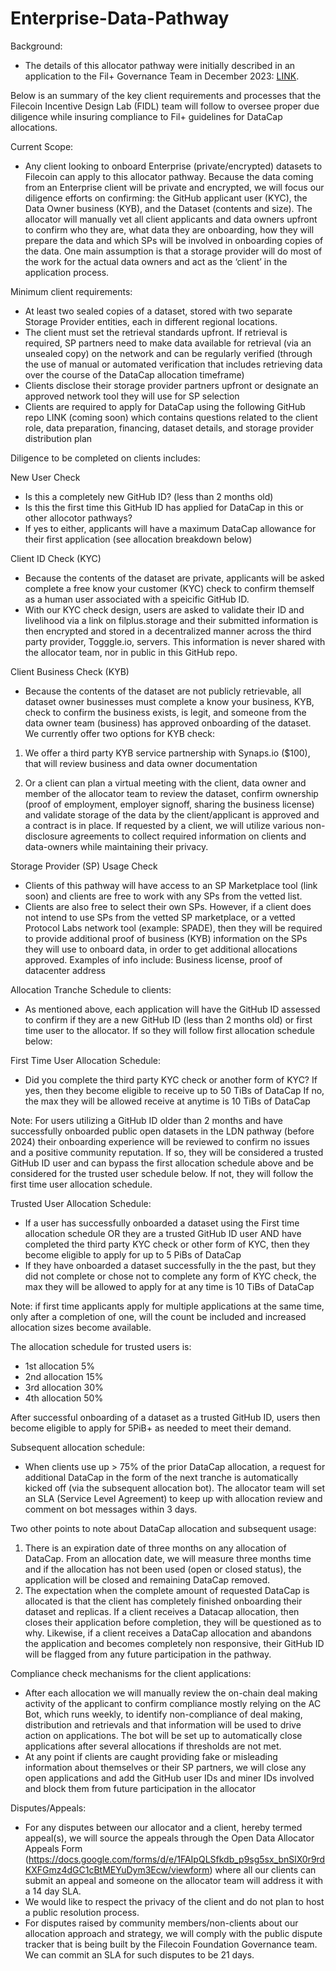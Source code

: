 # Enterprise-Data-Pathway

Background:
- The details of this allocator pathway were initially described in an application to the Fil+ Governance Team in December 2023: [LINK](https://github.com/filecoin-project/notary-governance/issues/997). 

Below is an summary of the key client requirements and processes that the Filecoin Incentive Design Lab (FIDL) team will follow to oversee proper due diligence while insuring compliance to Fil+ guidelines for DataCap allocations.

Current Scope: 
- Any client looking to onboard Enterprise (private/encrypted) datasets to Filecoin can apply to this allocator pathway. Because the data coming from an Enterprise client will be private and encrypted, we will focus our diligence efforts on confirming: the GitHub applicant user (KYC), the Data Owner business (KYB), and the Dataset (contents and size). The allocator will manually vet all client applicants and data owners upfront to confirm who they are, what data they are onboarding, how they will prepare the data and which SPs will be involved in onboarding copies of the data. One main assumption is that a storage provider will do most of the work for the actual data owners and act as the ‘client’ in the application process.

Minimum client requirements:
- At least two sealed copies of a dataset, stored with two separate Storage Provider entities, each in different regional locations.
- The client must set the retrieval standards upfront. If retrieval is required, SP partners need to make data available for retrieval (via an unsealed copy) on the network and can be regularly verified (through the use of manual or automated verification that includes retrieving data over the course of the DataCap allocation timeframe)
- Clients disclose their storage provider partners upfront or designate an approved network tool they will use for SP selection
- Clients are required to apply for DataCap using the following GitHub repo LINK (coming soon) which contains questions related to the client role, data preparation, financing, dataset details, and storage provider distribution plan

Diligence to be completed on clients includes:

New User Check
  - Is this a completely new GitHub ID? (less than 2 months old)
  - Is this the first time this GitHub ID has applied for DataCap in this or other allocotor pathways?
  - If yes to either, applicants will have a maximum DataCap allowance for their first application (see allocation breakdown below)

Client ID Check (KYC)
- Because the contents of the dataset are private, applicants will be asked complete a free know your customer (KYC) check to confirm themself as a human user associated with a speicific GitHub ID.
- With our KYC check design, users are asked to validate their ID and livelihood via a link on filplus.storage and their submitted information is then encrypted and stored in a decentralized manner across the third party provider, Togggle.io, servers. This information is never shared with the allocator team, nor in public in this GitHub repo. 

Client Business Check (KYB)
- Because the contents of the dataset are not publicly retrievable, all dataset owner businesses must complete a know your business, KYB, check to confirm the business exists, is legit, and someone from the data owner team (business) has approved onboarding of the dataset.
We currently offer two options for KYB check:
1) We offer a third party KYB service partnership with Synaps.io ($100), that will review business and data owner documentation

2) Or a client can plan a virtual meeting with the client, data owner and member of the allocator team to review the dataset, confirm ownership (proof of employment, employer signoff, sharing the business license) and validate storage of the data by the client/applicant is approved and a contract is in place. If requested by a client, we will utilize various non-disclosure agreements to collect required information on clients and data-owners while maintaining their privacy.

Storage Provider (SP) Usage Check
- Clients of this pathway will have access to an SP Marketplace tool (link soon) and clients are free to work with any SPs from the vetted list. 
- Clients are also free to select their own SPs. However, if a client does not intend to use SPs from the vetted SP marketplace, or a vetted Protocol Labs network tool (example: SPADE), then they will be required to provide additional proof of business (KYB) information on the SPs they will use to onboard data, in order to get additional allocations approved. Examples of info include: Business license, proof of datacenter address

Allocation Tranche Schedule to clients:
- As mentioned above, each application will have the GitHub ID assessed to confirm if they are a new GitHub ID (less than 2 months old) or first time user to the allocator. If so they will follow first allocation schedule below:

First Time User Allocation Schedule: 
- Did you complete the third party KYC check or another form of KYC? If yes, then they become eligible to receive up to 50 TiBs of DataCap
If no, the max they will be allowed receive at anytime is 10 TiBs of DataCap

Note: For users utilizing a GitHub ID older than 2 months and have successfully onboarded public open datasets in the LDN pathway (before 2024)
their onboarding experience will be reviewed to confirm no issues and a positive community reputation. If so, they will be considered a trusted GitHub ID user and can bypass the first allocation schedule above and be considered for the trusted user schedule below.  If not, they will follow the first time user allocation schedule.

Trusted User Allocation Schedule:
- If a user has successfully onboarded a dataset using the First time allocation schedule OR they are a trusted GitHub ID user
AND have completed the third party KYC check or other form of KYC, then they become eligible to apply for up to 5 PiBs of DataCap
- If they have onboarded a dataset successfully in the the past, but they did not complete or chose not to complete any form of KYC check, the max they will be allowed to apply for at any time  is 10 TiBs of DataCap

Note: if first time applicants apply for multiple applications at the same time, only after a completion of one, will the count be included and increased allocation sizes become available.

The allocation schedule for trusted users is:                                     
- 1st allocation         5%
- 2nd allocation        15%
- 3rd allocation        30%
- 4th allocation        50%

After successful onboarding of a dataset as a trusted GitHub ID, users then become eligible to apply for 5PiB+ as needed to meet their demand.

Subsequent allocation schedule:
- When clients use up > 75% of the prior DataCap allocation, a request for additional DataCap in the form of the next tranche is automatically kicked off (via the subsequent allocation bot). The allocator team will set an SLA (Service Level Agreement) to keep up with allocation review and comment on bot messages within 3 days.

Two other points to note about DataCap allocation and subsequent usage: 
1) There is an expiration date of three months on any allocation of DataCap. From an allocation date, we will measure three months time and if the allocation has not been used (open or closed status), the application will be closed and remaining DataCap removed.
2) The expectation when the complete amount of requested DataCap is allocated is that the client has completely finished onboarding their dataset and replicas. If a client receives a Datacap allocation, then closes their application before completion, they will be questioned as to why. Likewise, if a client receives a DataCap allocation and abandons the application and becomes completely non responsive, their GitHub ID will be flagged from any future participation in the pathway. 

Compliance check mechanisms for the client applications:
- After each allocation we will manually review the on-chain deal making activity of the applicant to confirm compliance mostly relying on the AC Bot, which runs weekly, to identify non-compliance of deal making, distribution and retrievals and that information will be used to drive action on applications. The bot will be set up to automatically close applications after several allocations if thresholds are not met.
- At any point if clients are caught providing fake or misleading information about themselves or their SP partners, we will close any open applications and add the GitHub user IDs and miner IDs involved and block them from future participation in the allocator

Disputes/Appeals:
- For any disputes between our allocator and a client, hereby termed appeal(s), we will source the appeals through the Open Data Allocator Appeals Form (https://docs.google.com/forms/d/e/1FAIpQLSfkdb_p9sg5sx_bnSlX0r9rdKXFGmz4dGC1cBtMEYuDym3Ecw/viewform) where all our clients can submit an appeal and someone on the allocator team will address it with a 14 day SLA. 
- We would like to respect the privacy of the client and do not plan to host a public resolution process.
- For disputes raised by community members/non-clients about our allocation approach and strategy, we will comply with the public dispute tracker that is being built by the Filecoin Foundation Governance team. We can commit an SLA for such disputes to be 21 days.
